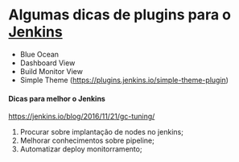 # Algumas dicas de plugins para o [Jenkins](https://plugins.jenkins.io)


* Blue Ocean
* Dashboard View
* Build Monitor View
* Simple Theme (https://plugins.jenkins.io/simple-theme-plugin)


#### Dicas para melhor o Jenkins
https://jenkins.io/blog/2016/11/21/gc-tuning/

1. Procurar sobre implantação de nodes no jenkins;
2. Melhorar conhecimentos sobre pipeline;
3. Automatizar deploy monitorramento;

